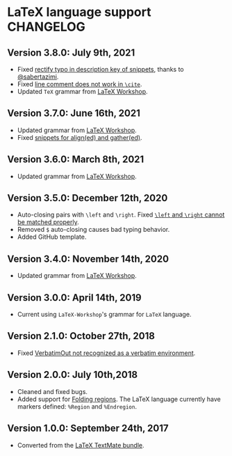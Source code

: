 # LaTeX language support CHANGELOG

## Version 3.8.0: July 9th, 2021
- Fixed [rectify typo in description key of snippets](https://github.com/AREA44/vscode-LaTeX-support/pull/15), thanks to [@sabertazimi](https://github.com/sabertazimi).
- Fixed [line comment does not work in `\cite`](https://github.com/AREA44/vscode-LaTeX-support/issues/14).
- Updated `TeX` grammar from [LaTeX Workshop](https://github.com/James-Yu/LaTeX-Workshop).

## Version 3.7.0: June 16th, 2021
- Updated grammar from [LaTeX Workshop](https://github.com/James-Yu/LaTeX-Workshop).
- Fixed [snippets for align(ed) and gather(ed)](https://github.com/AREA44/vscode-LaTeX-support/issues/13).

## Version 3.6.0: March 8th, 2021
- Updated grammar from [LaTeX Workshop](https://github.com/James-Yu/LaTeX-Workshop).

## Version 3.5.0: December 12th, 2020
- Auto-closing pairs with `\left` and `\right`. Fixed [`\left` and `\right` cannot be matched properly](https://github.com/AREA44/vscode-LaTeX-support/issues/9).
- Removed `$` auto-closing causes bad typing behavior.
- Added GitHub template.

## Version 3.4.0: November 14th, 2020
- Updated grammar from [LaTeX Workshop](https://github.com/James-Yu/LaTeX-Workshop).

## Version 3.0.0: April 14th, 2019
- Current using `LaTeX-Workshop`'s grammar for `LaTeX` language.

## Version 2.1.0: October 27th, 2018
- Fixed [VerbatimOut not recognized as a verbatim environment](https://github.com/ProAdd-ons/vscode-LaTeX-support/issues/6).

## Version 2.0.0: July 10th,2018
- Cleaned and fixed bugs.
- Added support for [Folding regions](https://code.visualstudio.com/updates/v1_17#_folding-regions). The LaTeX language currently have markers defined: `%Region` and `%Endregion`.

## Version 1.0.0: September 24th, 2017
- Converted from the [LaTeX TextMate bundle](https://github.com/textmate/latex.tmbundle).
